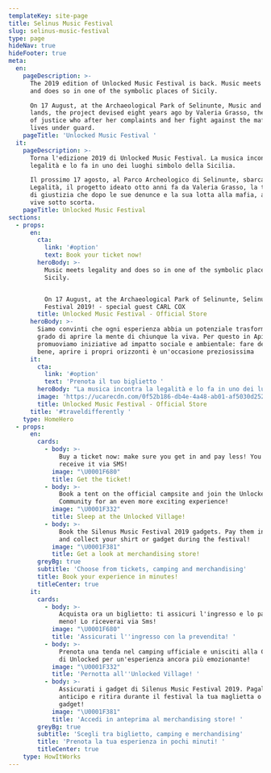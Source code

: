```yaml
---
templateKey: site-page
title: Selinus Music Festival
slug: selinus-music-festival
type: page
hideNav: true
hideFooter: true
meta:
  en:
    pageDescription: >-
      The 2019 edition of Unlocked Music Festival is back. Music meets legality
      and does so in one of the symbolic places of Sicily.

      On 17 August, at the Archaeological Park of Selinunte, Music and Legality
      lands, the project devised eight years ago by Valeria Grasso, the witness
      of justice who after her complaints and her fight against the mafia, today
      lives under guard.
    pageTitle: 'Unlocked Music Festival '
  it:
    pageDescription: >-
      Torna l'edizione 2019 di Unlocked Music Festival. La musica incontra la
      legalità e lo fa in uno dei luoghi simbolo della Sicilia.

      Il prossimo 17 agosto, al Parco Archeologico di Selinunte, sbarca Musica e
      Legalità, il progetto ideato otto anni fa da Valeria Grasso, la testimone
      di giustizia che dopo le sue denunce e la sua lotta alla mafia, ad oggi
      vive sotto scorta. 
    pageTitle: Unlocked Music Festival
sections:
  - props:
      en:
        cta:
          link: '#option'
          text: Book your ticket now!
        heroBody: >-
          Music meets legality and does so in one of the symbolic places of
          Sicily.


          On 17 August, at the Archaeological Park of Selinunte, Selinus Music
          Festival 2019! - special guest CARL COX
        title: Unlocked Music Festival - Official Store
      heroBody: >-
        Siamo convinti che ogni esperienza abbia un potenziale trasformativo in
        grado di aprire la mente di chiunque la viva. Per questo in Apical
        promuoviamo iniziative ad impatto sociale e ambientale: fare del bene fa
        bene, aprire i propri orizzonti è un'occasione preziosissima
      it:
        cta:
          link: '#option'
          text: 'Prenota il tuo biglietto '
        heroBody: "La musica incontra la legalità e lo fa in uno dei luoghi simbolo della Sicilia.\r\nIl 17 agosto, al Parco Archeologico di Selinunte, sbarca Musica e Legalità: special guest CARL COX "
        image: 'https://ucarecdn.com/0f52b186-db4e-4a48-ab01-af5030d25221/'
        title: Unlocked Music Festival - Official Store
      title: '#traveldifferently '
    type: HomeHero
  - props:
      en:
        cards:
          - body: >-
              Buy a ticket now: make sure you get in and pay less! You will
              receive it via SMS!
            image: "\U0001F680"
            title: Get the ticket!
          - body: >-
              Book a tent on the official campsite and join the Unlocked
              Community for an even more exciting experience!
            image: "\U0001F332"
            title: Sleep at the Unlocked Village!
          - body: >-
              Book the Silenus Music Festival 2019 gadgets. Pay them in advance
              and collect your shirt or gadget during the festival!
            image: "\U0001F381"
            title: Get a look at merchandising store!
        greyBg: true
        subtitle: 'Choose from tickets, camping and merchandising'
        title: Book your experience in minutes!
        titleCenter: true
      it:
        cards:
          - body: >-
              Acquista ora un biglietto: ti assicuri l'ingresso e lo paghi di
              meno! Lo riceverai via Sms!
            image: "\U0001F680"
            title: 'Assicurati l''ingresso con la prevendita! '
          - body: >-
              Prenota una tenda nel camping ufficiale e unisciti alla Community
              di Unlocked per un'esperienza ancora più emozionante! 
            image: "\U0001F332"
            title: 'Pernotta all''Unlocked Village! '
          - body: >-
              Assicurati i gadget di Silenus Music Festival 2019. Pagali in
              anticipo e ritira durante il festival la tua maglietta o il tuo
              gadget! 
            image: "\U0001F381"
            title: 'Accedi in anteprima al merchandising store! '
        greyBg: true
        subtitle: 'Scegli tra biglietto, camping e merchandising'
        title: 'Prenota la tua esperienza in pochi minuti! '
        titleCenter: true
    type: HowItWorks
---
```


